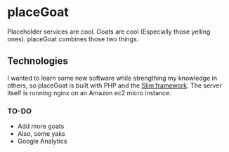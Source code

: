 placeGoat
=========

Placeholder services are cool. Goats are cool (Especially those yelling ones). placeGoat combines those two things.

Technologies
------------
I wanted to learn some new software while strengthing my knowledge in others, so placeGoat is built with PHP and the [Slim framework](https://github.com/codeguy/Slim). The server itself is running nginx on an Amazon ec2 micro instance.

### TO-DO
* Add more goats
* Also, some yaks
* Google Analytics